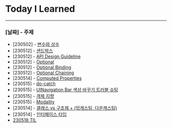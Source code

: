 # Today I Learned
---
### [날짜] - 주제
- [230502] - [변수와 상수](https://github.com/devKobe24/TIL/blob/main/pdf/%5B230502%5D%5B%EC%83%81%EC%88%98%EB%B3%80%EC%88%98%5D.pdf)
- [230512] - [샌드박스](https://github.com/devKobe24/TIL/blob/main/pdf/%5B230512%5D%5BSandBox%5D.pdf)
- [230512] - [API Design Guideline](https://github.com/devKobe24/TIL/blob/main/pdf/%5B230512%5D%5BAPIDesignGuideline%5D.pdf)
- [230512] - [Optional](https://github.com/devKobe24/TIL/blob/main/pdf/%5B230512%5D%5BOptional%5D.pdf)
- [230512] - [Optional Binding](https://github.com/devKobe24/TIL/blob/main/pdf/%5B230512%5D%5BOptional_Binding%5D.pdf)
- [230512] - [Optional Chaining](https://github.com/devKobe24/TIL/blob/main/pdf/%5B230512%5D%5BOptionalChaining%5D.pdf)
- [230514] - [Computed Properties](https://github.com/devKobe24/TIL/wiki/%5B230514%5D%5BComputed-Properties(%EA%B3%84%EC%82%B0%EB%90%9C-%ED%94%84%EB%A1%9C%ED%8D%BC%ED%8B%B0)%5D)
- [230515] - [do-catch](https://github.com/devKobe24/TIL/wiki/%5B230515%5D%5B%08do-catch%5D)
- [230515] - [UINavigation Bar 색상 바꾸기 트러블 슈팅](https://github.com/devKobe24/TIL/wiki/%5B230515%5D%5BUINavigationBar%EC%9D%98-%EC%83%89%EC%83%81-%EB%B0%94%EA%BE%B8%EA%B8%B0---%ED%8A%B8%EB%9F%AC%EB%B8%94-%EC%8A%88%ED%8C%85.%5D)
- [230515] - [객체 지향](https://github.com/devKobe24/TIL/wiki/%5B230515%5D%5B%EA%B0%9D%EC%B2%B4-%EC%A7%80%ED%96%A5%5D)
- [230515] - [Modality](https://github.com/devKobe24/TIL/wiki/%5B230515%5D%5BModality%5D)
- [230514] - [클래스 vs 구조체 + (업캐스팅, 다운캐스팅)](https://github.com/devKobe24/TIL/wiki/%5B230516%5D%5B%ED%81%B4%EB%9E%98%EC%8A%A4-vs-%EA%B5%AC%EC%A1%B0%EC%B2%B4---(%EC%97%85%EC%BA%90%EC%8A%A4%ED%8C%85,-%EB%8B%A4%EC%9A%B4%EC%BA%90%EC%8A%A4%ED%8C%85)%5D)
- [230514] - [인터페이스 타입](https://github.com/devKobe24/TIL/wiki/%5B230516%5D%5B%EC%9D%B8%ED%84%B0%ED%8E%98%EC%9D%B4%EC%8A%A4-%ED%83%80%EC%9E%85%5D)
- [230518 TIL](https://morgan-kang.notion.site/230518-TIL-3b0594bfb2ce453fbb5a8d3a7aecfa1f)
